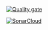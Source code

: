 [![Quality gate](https://sonarcloud.io/api/project_badges/quality_gate?project=Tetram76_BDTheque.net)](https://sonarcloud.io/summary/new_code?id=Tetram76_BDTheque.net)

[![SonarCloud](https://sonarcloud.io/images/project_badges/sonarcloud-white.svg)](https://sonarcloud.io/summary/new_code?id=Tetram76_BDTheque.net)
